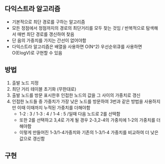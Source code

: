 ## 다익스트라 알고리즘
* 기본적으로 최단 경로를 구하는 알고리즘
* 모든 정점에서 정점까지의 경로의 최단거리를 모두 찾는 것임 / 반복적으로 탐색해서 매번 최단 경로를 갱신하여 찾음
* 단 음의 가중치를 가지는 간선이 없어야함
* 다익스트라 알고리즘은 배열을 사용하면 O(N^2) 우선순위큐를 사용하면 O(ElogV)로 구현할 수 있음 

## 방법
1. 출발 노드 지정
2. 최단 거리 테이블 초기화 (무한대로)
3. 출발 노드를 방문 표시한후 인접한 노드의 값을 그 사이의 가중치로 갱신
4. 인접한 노드들 중 가중치가 가장 낮은 노드를 방문하여 3번과 같은 방법을 사용하지만 이때 이때까지 누적된 가중치를 더해야함
    * 1-2 : 3 / 1-3 : 4 / 1-4 : 5 /일때 다음 노드로 2를 선택함 
    * 또한 2를 선택하고 3,4로 가게 될 경우 2-3,2-4의 가중치에 1-2의 가중치를 더해야함
    * 이렇게 만들어진 1-3/1-4가중치와 기존의 1-3/1-4 가중치를 비교하여 더 낮은 값으로 갱신함

## 구현


